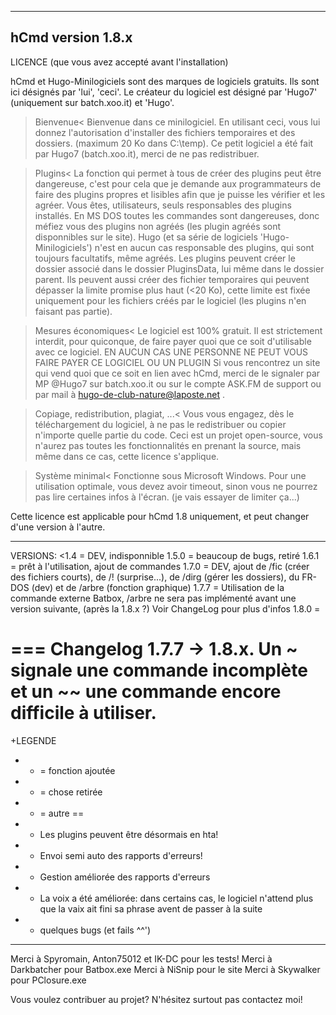 ------------------------------------------------------
hCmd version 1.8.x
------------------------------------------------------
LICENCE (que vous avez accepté avant l'installation)

hCmd et Hugo-Minilogiciels sont des marques de logiciels gratuits. Ils sont ici désignés par 'lui', 'ceci'.
Le créateur du logiciel est désigné par 'Hugo7' (uniquement sur batch.xoo.it) et 'Hugo'.

>Bienvenue<
Bienvenue dans ce minilogiciel. En utilisant ceci, vous lui donnez l'autorisation d'installer des fichiers temporaires et des dossiers. (maximum 20 Ko dans C:\temp).
Ce petit logiciel a été fait par Hugo7 (batch.xoo.it), merci de ne pas redistribuer.

>Plugins<
La fonction qui permet à tous de créer des plugins peut être dangereuse, c'est pour cela que je demande aux programmateurs de faire des plugins propres et 
lisibles afin que je puisse les vérifier et les agréer. Vous êtes, utilisateurs, seuls responsables des plugins installés.
En MS DOS toutes les commandes sont dangereuses, donc méfiez vous des plugins non agréés (les plugin agréés sont disponnibles sur le site).
Hugo (et sa série de logiciels 'Hugo-Minilogiciels') n'est en aucun cas responsable des plugins, qui sont toujours facultatifs, même agréés.
Les plugins peuvent créer le dossier associé dans le dossier PluginsData, lui même dans le dossier parent. Ils peuvent aussi créer des fichier temporaires
qui peuvent dépasser la limite promise plus haut (<20 Ko), cette limite est fixée uniquement pour les fichiers créés par le logiciel (les plugins n'en faisant pas partie).

>Mesures économiques<
Le logiciel est 100% gratuit.
Il est strictement interdit, pour quiconque, de faire payer quoi que ce soit d'utilisable avec ce logiciel.
EN AUCUN CAS UNE PERSONNE NE PEUT VOUS FAIRE PAYER CE LOGICIEL OU UN PLUGIN
Si vous rencontrez un site qui vend quoi que ce soit en lien avec hCmd, merci de le signaler par MP @Hugo7 sur batch.xoo.it ou sur le compte ASK.FM de support ou
par mail à hugo-de-club-nature@laposte.net .

>Copiage, redistribution, plagiat, ...<
Vous vous engagez, dès le téléchargement du logiciel, à ne pas le redistribuer ou copier n'importe quelle partie du code.
Ceci est un projet open-source, vous n'aurez pas toutes les fonctionnalités en prenant la source, mais même dans ce cas, cette licence s'applique.

>Système minimal<
Fonctionne sous Microsoft Windows.
Pour une utilisation optimale, vous devez avoir timeout, sinon vous ne pourrez pas lire certaines infos à l'écran. (je vais essayer de limiter ça...)

Cette licence est applicable pour hCmd 1.8 uniquement, et peut changer d'une version à l'autre.

------------------------------------------------------

VERSIONS: 
<1.4  = DEV, indisponnible
1.5.0 = beaucoup de bugs, retiré
1.6.1 = prêt à l'utilisation, ajout de commandes
1.7.0 = DEV, ajout de /fic (créer des fichiers courts), de /! (surprise...), de /dirg (gérer les dossiers), du FR-DOS (dev) et de /arbre (fonction graphique)
1.7.7 = Utilisation de la commande externe Batbox, /arbre ne sera pas implémenté avant une version suivante, (après la 1.8.x ?)  Voir ChangeLog pour plus d'infos
1.8.0 = 

===
Changelog 1.7.7 -> 1.8.x. Un ~ signale une commande incomplète et un ~~ une commande encore difficile à utiliser.
==
+LEGENDE
+ + = fonction ajoutée
+ - = chose retirée
+ * = autre
==
+ + Les plugins peuvent être désormais en hta!
+ + Envoi semi auto des rapports d'erreurs!
+ * Gestion améliorée des rapports d'erreurs
+ * La voix a été améliorée: dans certains cas, le logiciel n'attend plus que la vaix ait fini sa phrase avent de passer à la suite
+ - quelques bugs (et fails ^^')
------------------------------------------------------

Merci à Spyromain, Anton75012 et IK-DC pour les tests!
Merci à Darkbatcher pour Batbox.exe
Merci à NiSnip pour le site
Merci à Skywalker pour PClosure.exe

Vous voulez contribuer au projet? N'hésitez surtout pas contactez moi!
